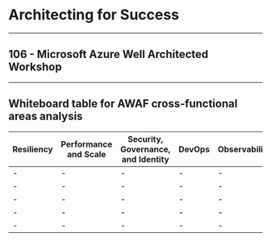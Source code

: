# Architecting for Success

---

## 106 - Microsoft Azure Well Architected Workshop

---

## Whiteboard table for AWAF cross-functional areas analysis

Resiliency | Performance and Scale | Security, Governance, and Identity  | DevOps  | Observability 
-----------|-----------------------|-------------------------------------|---------|---------------
  | - | - | - | - | -
  | - | - | - | - | -
  | - | - | - | - | -
  | - | - | - | - | -
  | - | - | - | - | -